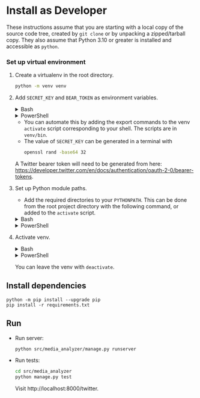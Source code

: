 Install as Developer
============
These instructions assume that you are starting with a local copy of the source code tree, created by `git clone` or by unpacking a zipped/tarball copy. They also assume that Python 3.10 or greater is installed and accessible as `python`.

### Set up virtual environment

1. Create a virtualenv in the root directory.
   ```bash
   python -m venv venv
   ```

2. Add `SECRET_KEY` and `BEAR_TOKEN` as environment variables.
   <details>
     <summary>Bash</summary>

      ```bash
      export SECRET_KEY="[KEY HERE]"
      export BEAR_TOKEN="[TOKEN HERE]"
      ```
   </details>
   
   <details>
     <summary>PowerShell</summary>
     
      ```powershell
      $env:SECRET_KEY = '[KEY HERE]'
      $env:BEAR_TOKEN = '[TOKEN HERE]'
      ```
   </details>   
   
   - You can automate this by adding the export commands to the venv `activate` script corresponding to your shell. The scripts are in `venv/bin`.
   - The value of `SECRET_KEY` can be generated in a terminal with
      ```bash
      openssl rand -base64 32
      ```
   A Twitter bearer token will need to be generated from here: https://developer.twitter.com/en/docs/authentication/oauth-2-0/bearer-tokens.

3. Set up Python module paths.

   - Add the required directories to your `PYTHONPATH`. This can be done from the root project directory with the following command, or added to the `activate` script.
   
   <details>
     <summary>Bash</summary>

      ```bash
      export PYTHONPATH=$PYTHONPATH:$(pwd):$(pwd)/src:$(pwd)/train:$(pwd)/src/media_analyzer
      ```
   </details>
   
   <details>
     <summary>PowerShell</summary>
     
      ```powershell
      $env:PYTHONPATH += '$($pwd.path);$($pwd.path)\src;$($pwd.path)\train;$($pwd.path)\src\media_analyzer'
      ```
   </details>
   
4. Activate venv.

   <details>
     <summary>Bash</summary>

      ```bash
      source venv/bin/activate
      which python
      # `which python` should now point to venv/bin/python 
      ```
   </details>
   
   <details>
     <summary>PowerShell</summary>
     
      ```powershell
      .\venv\Scripts\Activate.ps1
      # `where.exe python` should point to the venv's python binary
      ```
   </details>
    
   You can leave the venv with `deactivate`.
    
    
## Install dependencies

```
python -m pip install --upgrade pip
pip install -r requirements.txt
```

## Run

- Run server:
  ```bash
  python src/media_analyzer/manage.py runserver
  ```

- Run tests:
  ```bash
  cd src/media_analyzer
  python manage.py test
  ```
  
  Visit http://localhost:8000/twitter.

